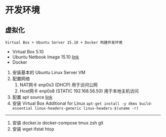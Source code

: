 # 开发环境


## 虚拟化

	Virtual Box + Ubuntu Server 15.10 + Docker 构建开发环境

* Virtual Box 5.10
* Ubuntu Netbook Image 15.10 [link](http://archive.ubuntu.com/ubuntu/dists/wily/main/installer-amd64/current/images/netboot/)
* Docker



1. 安装基本的 Ubuntu Linux Server VM
2. 配置网络
	1. NAT网卡 enp0s3 (DHCP) 用于访问公网
	2. Host网卡 enp0s8 (STATIC 192.168.56.50) 用于本地主机访问
3. 配置 apt source [link](https://lug.ustc.edu.cn/wiki/mirrors/help/ubuntu)
4. 安装 Virtual Box Additional for Linux
	`apt-get install -y dkms build-essential linux-headers-generic linux-headers-$(uname -r)`

----

1. 安装 docker.io docker-compose tmux zsh git 
2. 安装 wget ifstat htop

